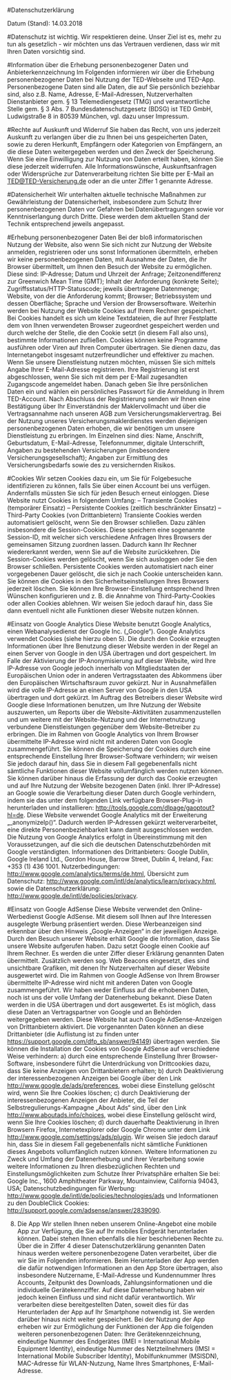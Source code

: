 #Datenschutzerklärung

Datum (Stand): 14.03.2018

#Datenschutz ist wichtig. Wir respektieren deine. Unser Ziel ist es, mehr zu tun als gesetzlich - wir möchten uns das Vertrauen verdienen, dass wir mit Ihren Daten vorsichtig sind.

#Information über die Erhebung personenbezogener Daten und Anbieterkennzeichnung
Im Folgenden informieren wir über die Erhebung personenbezogener Daten bei Nutzung der TED-Webseite und TED-App. Personenbezogene Daten sind alle Daten, die auf Sie persönlich beziehbar sind, also z.B. Name, Adresse, E-Mail-Adressen, Nutzerverhalten Dienstanbieter gem. § 13 Telemediengesetz (TMG) und verantwortliche Stelle gem. § 3 Abs. 7 Bundesdatenschutzgesetz (BDSG) ist TED GmbH, Ludwigstraße 8 in 80539 München, vgl. dazu unser Impressum. 

#Rechte auf Auskunft und Widerruf 
Sie haben das Recht, von uns jederzeit Auskunft zu verlangen über die zu Ihnen bei uns gespeicherten Daten, sowie zu deren Herkunft, Empfängern oder Kategorien von Empfängern, an die diese Daten weitergegeben werden und den Zweck der Speicherung. Wenn Sie eine Einwilligung zur Nutzung von Daten erteilt haben, können Sie diese jederzeit widerrufen. Alle Informationswünsche, Auskunftsanfragen oder Widersprüche zur Datenverarbeitung richten Sie bitte per E-Mail an TED@TED-Versicherung.de oder an die unter Ziffer 1 genannte Adresse. 

#Datensicherheit Wir unterhalten aktuelle technische Maßnahmen zur Gewährleistung der Datensicherheit, insbesondere zum Schutz Ihrer personenbezogenen Daten vor Gefahren bei Datenübertragungen sowie vor Kenntniserlangung durch Dritte. Diese werden dem aktuellen Stand der Technik entsprechend jeweils angepasst. 

#Erhebung personenbezogener Daten 
Bei der bloß informatorischen Nutzung der Website, also wenn Sie sich nicht zur Nutzung der Website anmelden, registrieren oder uns sonst Informationen übermitteln, erheben wir keine personenbezogenen Daten, mit Ausnahme der Daten, die Ihr Browser übermittelt, um Ihnen den Besuch der Website zu ermöglichen. Diese sind: IP-Adresse; Datum und Uhrzeit der Anfrage; Zeitzonendifferenz zur Greenwich Mean Time (GMT); Inhalt der Anforderung (konkrete Seite); Zugriffsstatus/HTTP-Statuscode; jeweils übertragene Datenmenge; Website, von der die Anforderung kommt; Browser; Betriebssystem und dessen Oberfläche; Sprache und Version der Browsersoftware. Weiterhin werden bei Nutzung der Website Cookies auf Ihrem Rechner gespeichert. Bei Cookies handelt es sich um kleine Textdateien, die auf Ihrer Festplatte dem von Ihnen verwendeten Browser zugeordnet gespeichert werden und durch welche der Stelle, die den Cookie setzt (in diesem Fall also uns), bestimmte Informationen zufließen. Cookies können keine Programme ausführen oder Viren auf Ihren Computer übertragen. Sie dienen dazu, das Internetangebot insgesamt nutzerfreundlicher und effektiver zu machen. Wenn Sie unsere Dienstleistung nutzen möchten, müssen Sie sich mittels Angabe Ihrer E-Mail-Adresse registrieren. Ihre Registrierung ist erst abgeschlossen, wenn Sie sich mit dem per E-Mail zugesandten Zugangscode angemeldet haben. Danach geben Sie Ihre persönlichen Daten ein und wählen ein persönliches Passwort für die Anmeldung in Ihrem TED-Account. Nach Abschluss der Registrierung senden wir Ihnen eine Bestätigung über Ihr Einverständnis der Maklervollmacht und über die Vertragsannahme nach unseren AGB zum Versicherungsmaklervertrag. Bei der Nutzung unseres Versicherungsmaklerdienstes werden diejenigen personenbezogenen Daten erhoben, die wir benötigen um unsere Dienstleistung zu erbringen. Im Einzelnen sind dies: Name, Anschrift, Geburtsdatum, E-Mail-Adresse, Telefonnummer, digitale Unterschrift, Angaben zu bestehenden Versicherungen (insbesondere Versicherungsgesellschaft); Angaben zur Ermittlung des Versicherungsbedarfs sowie des zu versichernden Risikos. 

#Cookies 
Wir setzen Cookies dazu ein, um Sie für Folgebesuche identifizieren zu können, falls Sie über einen Account bei uns verfügen. Andernfalls müssten Sie sich für jeden Besuch erneut einloggen. Diese Website nutzt Cookies in folgendem Umfang: 
– Transiente Cookies (temporärer Einsatz) 
– Persistente Cookies (zeitlich beschränkter Einsatz) 
– Third-Party Cookies (von Drittanbietern) Transiente Cookies werden automatisiert gelöscht, wenn Sie den Browser schließen. Dazu zählen insbesondere die Session-Cookies. Diese speichern eine sogenannte Session-ID, mit welcher sich verschiedene Anfragen Ihres Browsers der gemeinsamen Sitzung zuordnen lassen. Dadurch kann Ihr Rechner wiedererkannt werden, wenn Sie auf die Website zurückkehren. Die Session-Cookies werden gelöscht, wenn Sie sich ausloggen oder Sie den Browser schließen. Persistente Cookies werden automatisiert nach einer vorgegebenen Dauer gelöscht, die sich je nach Cookie unterscheiden kann. Sie können die Cookies in den Sicherheitseinstellungen Ihres Browsers jederzeit löschen. Sie können Ihre Browser-Einstellung entsprechend Ihren Wünschen konfigurieren und z. B. die Annahme von Third-Party-Cookies oder allen Cookies ablehnen. Wir weisen Sie jedoch darauf hin, dass Sie dann eventuell nicht alle Funktionen dieser Website nutzen können.

#Einsatz von Google Analytics 
Diese Website benutzt Google Analytics, einen Webanalysedienst der Google Inc. („Google“). Google Analytics verwendet Cookies (siehe hierzu oben 5). Die durch den Cookie erzeugten Informationen über Ihre Benutzung dieser Website werden in der Regel an einen Server von Google in den USA übertragen und dort gespeichert. Im Falle der Aktivierung der IP-Anonymisierung auf dieser Website, wird Ihre IP-Adresse von Google jedoch innerhalb von Mitgliedstaaten der Europäischen Union oder in anderen Vertragsstaaten des Abkommens über den Europäischen Wirtschaftsraum zuvor gekürzt. Nur in Ausnahmefällen wird die volle IP-Adresse an einen Server von Google in den USA übertragen und dort gekürzt. Im Auftrag des Betreibers dieser Website wird Google diese Informationen benutzen, um Ihre Nutzung der Website auszuwerten, um Reports über die Website-Aktivitäten zusammenzustellen und um weitere mit der Website-Nutzung und der Internetnutzung verbundene Dienstleistungen gegenüber dem Website-Betreiber zu erbringen. Die im Rahmen von Google Analytics von Ihrem Browser übermittelte IP-Adresse wird nicht mit anderen Daten von Google zusammengeführt. Sie können die Speicherung der Cookies durch eine entsprechende Einstellung Ihrer Browser-Software verhindern; wir weisen Sie jedoch darauf hin, dass Sie in diesem Fall gegebenenfalls nicht sämtliche Funktionen dieser Website vollumfänglich werden nutzen können. Sie können darüber hinaus die Erfassung der durch das Cookie erzeugten und auf Ihre Nutzung der Website bezogenen Daten (inkl. Ihrer IP-Adresse) an Google sowie die Verarbeitung dieser Daten durch Google verhindern, indem sie das unter dem folgenden Link verfügbare Browser-Plug-in herunterladen und installieren: http://tools.google.com/dlpage/gaoptout?hl=de. Diese Website verwendet Google Analytics mit der Erweiterung „_anonymizeIp()“. Dadurch werden IP-Adressen gekürzt weiterverarbeitet, eine direkte Personenbeziehbarkeit kann damit ausgeschlossen werden. Die Nutzung von Google Analytics erfolgt in Übereinstimmung mit den Voraussetzungen, auf die sich die deutschen Datenschutzbehörden mit Google verständigten. Informationen des Drittanbieters: Google Dublin, Google Ireland Ltd., Gordon House, Barrow Street, Dublin 4, Ireland, Fax: +353 (1) 436 1001. Nutzerbedingungen: http://www.google.com/analytics/terms/de.html, Übersicht zum Datenschutz: http://www.google.com/intl/de/analytics/learn/privacy.html, sowie die Datenschutzerklärung: http://www.google.de/intl/de/policies/privacy. 

#Einsatz von Google AdSense 
Diese Website verwendet den Online-Werbedienst Google AdSense. Mit diesem soll Ihnen auf Ihre Interessen ausgelegte Werbung präsentiert werden. Diese Werbeanzeigen sind erkennbar über den Hinweis „Google-Anzeigen“ in der jeweiligen Anzeige. Durch den Besuch unserer Website erhält Google die Information, dass Sie unsere Website aufgerufen haben. Dazu setzt Google einen Cookie auf Ihrem Rechner. Es werden die unter Ziffer dieser Erklärung genannten Daten übermittelt. Zusätzlich werden sog. Web Beacons eingesetzt, dies sind unsichtbare Grafiken, mit denen Ihr Nutzerverhalten auf dieser Website ausgewertet wird. Die im Rahmen von Google AdSense von Ihrem Browser übermittelte IP-Adresse wird nicht mit anderen Daten von Google zusammengeführt. Wir haben weder Einfluss auf die erhobenen Daten, noch ist uns der volle Umfang der Datenerhebung bekannt. Diese Daten werden in die USA übertragen und dort ausgewertet. Es ist möglich, dass diese Daten an Vertragspartner von Google und an Behörden weitergegeben werden. Diese Website hat auch Google AdSense-Anzeigen von Drittanbietern aktiviert. Die vorgenannten Daten können an diese Drittanbieter (die Auflistung ist zu finden unter https://support.google.com/dfp_sb/answer/94149) übertragen werden. Sie können die Installation der Cookies von Google AdSense auf verschiedene Weise verhindern: a) durch eine entsprechende Einstellung Ihrer Browser-Software, insbesondere führt die Unterdrückung von Drittcookies dazu, dass Sie keine Anzeigen von Drittanbietern erhalten; b) durch Deaktivierung der interessenbezogenen Anzeigen bei Google über den Link http://www.google.de/ads/preferences, wobei diese Einstellung gelöscht wird, wenn Sie Ihre Cookies löschen; c) durch Deaktivierung der interessenbezogenen Anzeigen der Anbieter, die Teil der Selbstregulierungs-Kampagne „About Ads“ sind, über den Link http://www.aboutads.info/choices, wobei diese Einstellung gelöscht wird, wenn Sie Ihre Cookies löschen; d) durch dauerhafte Deaktivierung in Ihren Browsern Firefox, Internetexplorer oder Google Chrome unter dem Link http://www.google.com/settings/ads/plugin. Wir weisen Sie jedoch darauf hin, dass Sie in diesem Fall gegebenenfalls nicht sämtliche Funktionen dieses Angebots vollumfänglich nutzen können. Weitere Informationen zu Zweck und Umfang der Datenerhebung und ihrer Verarbeitung sowie weitere Informationen zu Ihren diesbezüglichen Rechten und Einstellungsmöglichkeiten zum Schutze Ihrer Privatsphäre erhalten Sie bei: Google Inc., 1600 Amphitheater Parkway, Mountainview, California 94043, USA; Datenschutzbedingungen für Werbung: http://www.google.de/intl/de/policies/technologies/ads und Informationen zu den DoubleClick Cookies: http://support.google.com/adsense/answer/2839090. 

8. Die App 
Wir stellen Ihnen neben unserem Online-Angebot eine mobile App zur Verfügung, die Sie auf Ihr mobiles Endgerät herunterladen können. Dabei stehen Ihnen ebenfalls die hier beschriebenen Rechte zu. Über die in Ziffer 4 dieser Datenschutzerklärung genannten Daten hinaus werden weitere personenbezogene Daten verarbeitet, über die wir Sie im Folgenden informieren. Beim Herunterladen der App werden die dafür notwendigen Informationen an den App Store übertragen, also insbesondere Nutzername, E-Mail-Adresse und Kundennummer Ihres Accounts, Zeitpunkt des Downloads, Zahlungsinformationen und die individuelle Gerätekennziffer. Auf diese Datenerhebung haben wir jedoch keinen Einfluss und sind nicht dafür verantwortlich. Wir verarbeiten diese bereitgestellten Daten, soweit dies für das Herunterladen der App auf Ihr Smartphone notwendig ist. Sie werden darüber hinaus nicht weiter gespeichert. Bei der Nutzung der App erheben wir zur Ermöglichung der Funktionen der App die folgenden weiteren personenbezogenen Daten: Ihre Gerätekennzeichnung, eindeutige Nummer des Endgerätes (IMEI = International Mobile Equipment Identity), eindeutige Nummer des Netzteilnehmers (IMSI = International Mobile Subscriber Identity), Mobilfunknummer (MSISDN), MAC-Adresse für WLAN-Nutzung, Name Ihres Smartphones, E-Mail-Adresse.

